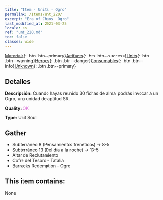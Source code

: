```yaml
---
title: "Item - Units - Ogro"
permalink: /Items/unt_220/
excerpt: "Era of Chaos  Ogro"
last_modified_at: 2021-03-25
locale: es
ref: "unt_220.md"
toc: false
classes: wide
---
```

 [Materials](/es/Items/){: .btn .btn--primary}[Artifacts](/es/Items/Artifacts/){: .btn .btn--success}[Units](/es/Items/Units/){: .btn .btn--warning}[Heroes](/es/Items/Heroes/){: .btn .btn--danger}[Consumables](/es/Items/Consumables/){: .btn .btn--info}[Unknown](/es/Items/Unknown/){: .btn .btn--primary}

## Detalles
 **Descripción:** Cuando hayas reunido 30 fichas de alma, podrás invocar a un Ogro, una unidad de aptitud SR.

 **Quality:** <span style="color: #DA70D6">OK</span>

 **Type:** Unit Soul

## Gather

*    Subterráneo 8 (Pensamientos frenéticos) -> 8-5 
*    Subterráneo 13 (Del día a la noche) -> 13-5 
*    Altar de Reclutamiento 
*    Cofre del Tesoro - Tatalia 
*    Barracks Redemption - Ogro 

## This item contains:

  None


